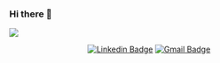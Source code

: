 ### Hi there 👋


<a href="http://www.github.com/wmlEranga"><img src="https://github-readme-streak-stats.herokuapp.com/?user=wmlEranga&stroke=ffffff&background=1c1917&ring=6366f1&fire=6366f1&currStreakNum=ffffff&currStreakLabel=6366f1&sideNums=ffffff&sideLabels=ffffff&dates=ffffff&hide_border=true" /></a>

<div align="center">

  [![Linkedin Badge](https://img.shields.io/badge/-pundima-blue?style=flat-round&logo=Linkedin&logoColor=white&link=https://www.linkedin.com/in/wmleranga/)]([[https://www.linkedin.com/in/pundima-lakshan-48726221b/](https://www.linkedin.com/in/wmleranga/)](https://www.linkedin.com/in/wmleranga/))
  [![Gmail Badge](https://img.shields.io/badge/-wml.eranga@gmail.com-c14438?style=flat-round&logo=Gmail&logoColor=white&link=mailto:pundimal@gmail.com)](mailto:wml.eranga@gmail.com)
</div>
<br>

<!--
**wmlEranga/wmlEranga** is a ✨ _special_ ✨ repository because its `README.md` (this file) appears on your GitHub profile.

Here are some ideas to get you started:

- 🔭 I’m currently working on ...
- 🌱 I’m currently learning ...
- 👯 I’m looking to collaborate on ...
- 🤔 I’m looking for help with ...
- 💬 Ask me about ...
- 📫 How to reach me: ...
- 😄 Pronouns: ...
- ⚡ Fun fact: ...
-->
